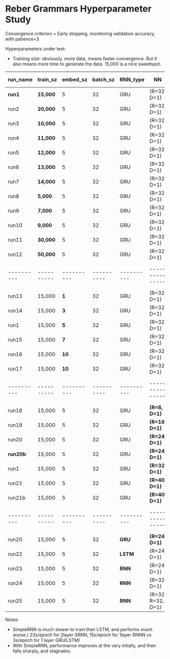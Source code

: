 # Reber Grammars Hyperparameter Study

Convergence criterion = Early stopping, monitoring validation accuracy, with patience=3

Hyperparameters under test:
* Training size: obviously, more data, means faster convergence. But it also means more time to generate the data. 15,000 is a nice sweetspot.


| run_name | train_sz | embed_sz | batch_sz | RNN_type | NN            | optimizer | lr     | converges on epoch | max val_acc |
|----------|----------|----------|----------|----------|-------------  |-----------|--------|-------|-----------------|
|**run1**  |**15,000**|    5     | 32       |  GRU     | (R=32, D=1)   | SGD       | 0.02   | 12    |     1.00        |
|   run2   |**20,000**|    5     | 32       |  GRU     | (R=32, D=1)   | SGD       | 0.02   | 9     |     1.00        |
|   run3   |**10,000**|    5     | 32       |  GRU     | (R=32, D=1)   | SGD       | 0.02   | 15    |     1.00        |
|   run4   |**11,000**|    5     | 32       |  GRU     | (R=32, D=1)   | SGD       | 0.02   | 13    |     1.00        |
|   run5   |**12,000**|    5     | 32       |  GRU     | (R=32, D=1)   | SGD       | 0.02   | 13    |     1.00        |
|   run6   |**13,000**|    5     | 32       |  GRU     | (R=32, D=1)   | SGD       | 0.02   | 13    |     1.00        |
|   run7   |**14,000**|    5     | 32       |  GRU     | (R=32, D=1)   | SGD       | 0.02   | 10    |     1.00        |
|   run8   |**5,000** |    5     | 32       |  GRU     | (R=32, D=1)   | SGD       | 0.02   | 24    |     1.00        |
|   run9   |**7,000** |    5     | 32       |  GRU     | (R=32, D=1)   | SGD       | 0.02   | 21    |     1.00        |
|   run10  |**9,000** |    5     | 32       |  GRU     | (R=32, D=1)   | SGD       | 0.02   | 18    |     1.00        |
|   run11  |**30,000**|    5     | 32       |  GRU     | (R=32, D=1)   | SGD       | 0.02   | 8     |     1.00        |
|   run12  |**50,000**|    5     | 32       |  GRU     | (R=32, D=1)   | SGD       | 0.02   | 6     |     1.00        |
|----------|----------|----------|----------|----------|---------------|-----------|--------|-------|-----------------|
|  run13   |  15,000  |   **1**  | 32       |  GRU     | (R=32, D=1)   | SGD       | 0.02   | 17    |     0.97        |
|  run14   |  15,000  |   **3**  | 32       |  GRU     | (R=32, D=1)   | SGD       | 0.02   | 12    |     1.00        |
|  run1    |  15,000  |   **5**  | 32       |  GRU     | (R=32, D=1)   | SGD       | 0.02   | 12    |     1.00        |
|  run15   |  15,000  |   **7**  | 32       |  GRU     | (R=32, D=1)   | SGD       | 0.02   | 12    |     1.00        |
|  run16   |  15,000  |  **10**  | 32       |  GRU     | (R=32, D=1)   | SGD       | 0.02   | 11    |     1.00        |
|  run17   |  15,000  |  **10**  | 32       |  GRU     | (R=32, D=1)   | SGD       | 0.02   | 12    |     1.00        |
|----------|----------|----------|----------|----------|---------------|-----------|--------|-------|-----------------|
|  run18   |  15,000  |     5    | 32       |  GRU     |**(R=8, D=1)** | SGD       | 0.02   | 28    |     0.9605      |
|  run19   |  15,000  |     5    | 32       |  GRU     |**(R=16, D=1)**| SGD       | 0.02   | 17    |     0.9740      |
|  run20   |  15,000  |     5    | 32       |  GRU     |**(R=24, D=1)**| SGD       | 0.02   | 14    |     1.00        |
|**run20b**|  15,000  |     5    | 32       |  GRU     |**(R=24, D=1)**| SGD       | 0.02   | 10    |     1.00        |
|  run1    |  15,000  |     5    | 32       |  GRU     |**(R=32, D=1)**| SGD       | 0.02   | 12    |     1.00        |
|  run21   |  15,000  |     5    | 32       |  GRU     |**(R=40, D=1)**| SGD       | 0.02   | 12    |     1.00        |
|  run21b  |  15,000  |     5    | 32       |  GRU     |**(R=40, D=1)**| SGD       | 0.02   | 10    |     1.00        |
|----------|----------|----------|----------|----------|---------------|-----------|--------|-------|-----------------|
|  run20   |  15,000  |     5    | 32       |**GRU**   |**(R=24, D=1)**| SGD       | 0.02   | 14    |     1.00        |
|  run22   |  15,000  |     5    | 32       |**LSTM**  |  (R=24, D=1)  | SGD       | 0.02   | 18    |     0.9940      |
|  run23   |  15,000  |     5    | 32       |**RNN**   |  (R=24, D=1)  | SGD       | 0.02   | N/A   |     0.7250      |
|  run24   |  15,000  |     5    | 32       |**RNN**   |  (R=32, D=1)  | SGD       | 0.02   | N/A   |     0.7250      |
|  run25   |  15,000  |     5    | 32       |**RNN**   |  (R=32, R=32, D=1)  | SGD | 0.02   | N/A   |     0.6930      |


Notes:
* SimpleRNN is much slower to train than LSTM, and performs much worse.( 23s/epoch for 2layer SRNN, 15s/epoch for 1layer RNNN  vs 3s/epoch for 1 layer GRU/LSTM)
* With SimpleRNN, performance improves at the very intially, and then falls sharply, and stagnates.
